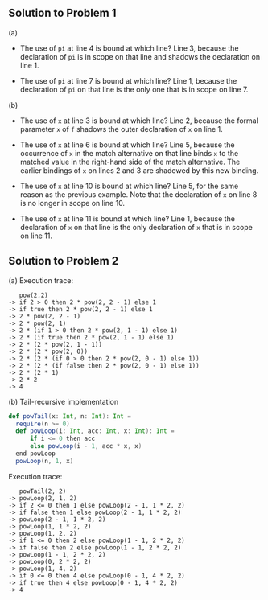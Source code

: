 ## Solution to Problem 1

(a)

* The use of `pi` at line 4 is bound at which line?
  Line 3, because the declaration of `pi` is in scope on
  that line and shadows the declaration on line 1.

* The use of `pi` at line 7 is bound at which line?
  Line 1, because the declaration of `pi` on
  that line is the only one that is in scope on line 7.

(b)

* The use of `x` at line 3 is bound at which line?
  Line 2, because the formal parameter `x` of `f`
  shadows the outer declaration of `x` on line 1.
  
* The use of `x` at line 6 is bound at which line?
  Line 5, because the occurrence of `x` in the match
  alternative on that line binds `x` to the matched value in
  the right-hand side of the match alternative. 
  The earlier bindings of `x` on lines 2 and 3 are shadowed
  by this new binding.
  
* The use of `x` at line 10 is bound at which line?
  Line 5, for the same reason as the previous example. Note that the
  declaration of `x` on line 8 is no longer in scope on line 10.
  
* The use of `x` at line 11 is bound at which line?
  Line 1, because the declaration of `x` on that
  line is the only declaration of `x` that is in scope on line 11.


## Solution to Problem 2

(a) Execution trace:

```
   pow(2,2)
-> if 2 > 0 then 2 * pow(2, 2 - 1) else 1
-> if true then 2 * pow(2, 2 - 1) else 1
-> 2 * pow(2, 2 - 1)
-> 2 * pow(2, 1)
-> 2 * (if 1 > 0 then 2 * pow(2, 1 - 1) else 1)
-> 2 * (if true then 2 * pow(2, 1 - 1) else 1)
-> 2 * (2 * pow(2, 1 - 1))
-> 2 * (2 * pow(2, 0))
-> 2 * (2 * (if 0 > 0 then 2 * pow(2, 0 - 1) else 1))
-> 2 * (2 * (if false then 2 * pow(2, 0 - 1) else 1))
-> 2 * (2 * 1)
-> 2 * 2
-> 4
```

(b) Tail-recursive implementation

```scala
def powTail(x: Int, n: Int): Int =
  require(n >= 0)
  def powLoop(i: Int, acc: Int, x: Int): Int =
      if i <= 0 then acc
      else powLoop(i - 1, acc * x, x)
  end powLoop
  powLoop(n, 1, x)
```

Execution trace:

```
   powTail(2, 2)
-> powLoop(2, 1, 2)
-> if 2 <= 0 then 1 else powLoop(2 - 1, 1 * 2, 2)
-> if false then 1 else powLoop(2 - 1, 1 * 2, 2)
-> powLoop(2 - 1, 1 * 2, 2)
-> powLoop(1, 1 * 2, 2)
-> powLoop(1, 2, 2)
-> if 1 <= 0 then 2 else powLoop(1 - 1, 2 * 2, 2)
-> if false then 2 else powLoop(1 - 1, 2 * 2, 2)
-> powLoop(1 - 1, 2 * 2, 2)
-> powLoop(0, 2 * 2, 2)
-> powLoop(1, 4, 2)
-> if 0 <= 0 then 4 else powLoop(0 - 1, 4 * 2, 2)
-> if true then 4 else powLoop(0 - 1, 4 * 2, 2)
-> 4
```
